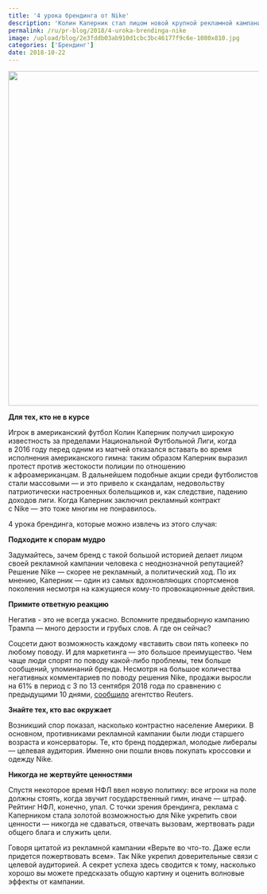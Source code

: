 ```yaml
---
title: '4 урока брендинга от Nike'
description: 'Колин Каперник стал лицом новой крупной рекламной кампании Nike, посвященной 30-летию слогана «Just Do It». Но не всем это понравилось. Кто-то cжег кроссовки, кто-то промолчал. Этот пример в очередной раз подтвердил, что лучшими уроками становятся чьи-то ошибки. Так чему же можно научиться на примере Nike? Для тех, кто не в курсе'
permalink: /ru/pr-blog/2018/4-uroka-brendinga-nike
image: /upload/blog/2e3fddb03ab910d1cbc3bc46177f9c6e-1080x810.jpg
categories: ['Брендинг']
date: 2018-10-22
---
```

<img src="{{ site.assets }}/upload/blog/2e3fddb03ab910d1cbc3bc46177f9c6e-1080x810.jpg" width="896" height="672" alt="">
<p><strong>Для тех, кто не в курсе</strong></p>
<p>Игрок в&nbsp;американский футбол Колин Каперник получил широкую известность за&nbsp;пределами Национальной Футбольной Лиги, когда в&nbsp;2016 году перед одним из&nbsp;матчей отказался вставать во&nbsp;время исполнения американского гимна: таким образом Каперник выразил протест против жестокости полиции по&nbsp;отношению к&nbsp;афроамериканцам.&nbsp;В&nbsp;дальнейшем подобные акции среди футболистов стали массовыми&nbsp;&mdash; и&nbsp;это привело к&nbsp;скандалам, недовольству патриотически настроенных болельщиков и, как следствие, падению доходов лиги. Когда Каперник заключил рекламный контракт с&nbsp;Nike&nbsp;&mdash;&nbsp;это тоже многим не&nbsp;понравилось.</p>
<p>4 урока брендинга, которые можно извлечь из этого случая:&nbsp;</p>
<p><strong>Подходите к спорам мудро&nbsp;</strong></p>
<p>Задумайтесь, зачем бренд с такой большой историей делает лицом своей рекламной кампании человека с неоднозначной репутацией? Решение Nike &mdash; скорее не&nbsp;рекламный, а&nbsp;политический ход. По их мнению, Каперник &mdash; один из&nbsp;самых вдохновляющих спортсменов поколения несмотря на кажущиеся кому-то провокационные действия.&nbsp;</p>
<p><strong>Примите ответную реакцию</strong></p>
<p>Негатив - это не всегда ужасно. Вспомните предвыборную кампанию Трампа &mdash; много дерзости и грубых слов. А где он сейчас?&nbsp;</p>
<p>Соцсети дают возможность каждому &laquo;вставить свои пять копеек&raquo; по любому поводу. И для маркетинга &mdash;&nbsp;это большое преимущество. Чем чаще люди спорят по поводу какой-либо проблемы, тем больше сообщений, упоминаний бренда. Несмотря на большое количества негативных комментариев по поводу решения Nike, продажи выросли на 61% в период с 3 по 13 сентября 2018 года по сравнению с предыдущими 10 днями, <a href="https://www.reuters.com/article/us-nike-kaepernick/nikes-kaepernick-ad-spurs-spike-in-sold-out-items-idUSKCN1LZ2G4">сообщило</a> агентство Reuters.&nbsp;</p>
<p><strong>Знайте тех, кто вас окружает&nbsp;</strong></p>
<p>Возникший спор показал, насколько контрастно население Америки. В основном, противниками рекламной кампании были люди старшего возраста и консерваторы. Те, кто бренд поддержал,&nbsp;молодые либералы &mdash; целевая аудитория. Именно они&nbsp;пошли&nbsp;вновь покупать кроссовки и одежду Nike.&nbsp;</p>
<p><strong>Никогда не жертвуйте ценностями</strong></p>
<p>Спустя некоторое время НФЛ ввел новую политику: все игроки на поле должны стоять, когда звучит государственный гимн, иначе &mdash; штраф. Рейтинг НФЛ, конечно, упал. С точки зрения брендинга, реклама с Каперником стала золотой возможностью для Nike укрепить свои ценности &mdash; никогда не сдаваться, отвечать вызовам, жертвовать ради общего блага и служить цели.&nbsp;</p>
<p>Говоря цитатой из рекламной кампании &laquo;Верьте во что-то. Даже если придется пожертвовать всем&raquo;. Так&nbsp;Nike укрепил доверительные связи с целевой аудиторией. А секрет успеха здесь сводится к тому, насколько хорошо вы можете предсказать общую картину и оценить волновые эффекты от кампании.</p>
